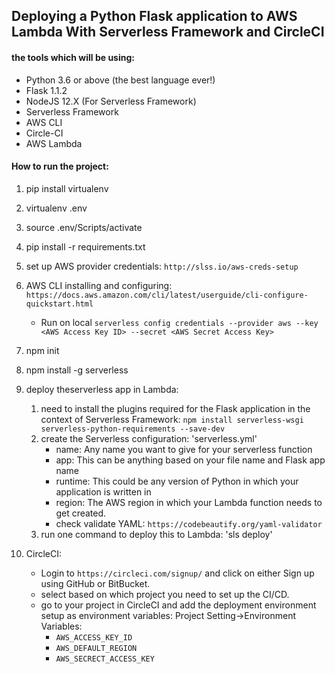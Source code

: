 ## Deploying a Python Flask application to AWS Lambda With Serverless Framework and CircleCI

#### the tools which will be using:
- Python 3.6 or above (the best language ever!)
- Flask 1.1.2
- NodeJS 12.X (For Serverless Framework)
- Serverless Framework
- AWS CLI
- Circle-CI
- AWS Lambda


#### How to run the project:

1. pip install virtualenv
2. virtualenv .env
3. source .env/Scripts/activate
4. pip install -r requirements.txt
5. set up AWS provider credentials: `http://slss.io/aws-creds-setup`
5. AWS CLI installing and configuring: `https://docs.aws.amazon.com/cli/latest/userguide/cli-configure-quickstart.html`
	- Run on local `serverless config credentials --provider aws --key <AWS Access Key ID> --secret <AWS Secret Access Key>`
6. npm init
7. npm install -g serverless
8. deploy theserverless app in Lambda:
 	1. need to install the plugins required for the Flask application in the context of Serverless Framework: `npm install serverless-wsgi serverless-python-requirements --save-dev`
 	2. create the Serverless configuration: 'serverless.yml'
 		- name: Any name you want to give for your serverless function
		- app: This can be anything based on your file name and Flask app name 
		- runtime: This could be any version of Python in which your application is written in
		- region: The AWS region in which your Lambda function needs to get created.
		- check validate YAML: `https://codebeautify.org/yaml-validator`
 	3. run one command to deploy this to Lambda: 'sls deploy'

9. CircleCI:
	- Login to `https://circleci.com/signup/` and click on either Sign up using GitHub or BitBucket.
	- select based on which project you need to set up the CI/CD.
	- go to your project in CircleCI and add the deployment environment setup as environment variables: Project Setting->Environment Variables: 
		- `AWS_ACCESS_KEY_ID`
		- `AWS_DEFAULT_REGION`
		- `AWS_SECRECT_ACCESS_KEY`




